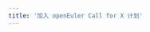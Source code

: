 ```yaml
---
title: '加入 openEuler Call for X 计划'
---
```


<script setup lang="ts">
  import TheJoinOevp from "@/views/eulersky/TheJoinOevp.vue"
</script>

<TheJoinOevp />
